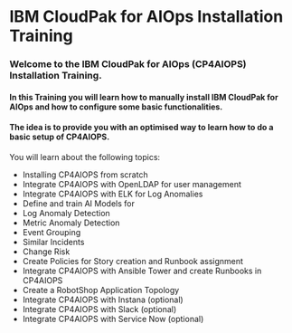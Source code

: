 # IBM CloudPak for AIOps Installation Training

### Welcome to the **IBM CloudPak for AIOps** (CP4AIOPS) Installation Training.
#### In this Training you will learn how to manually install IBM CloudPak for AIOps and how to configure some basic functionalities.
#### The idea is to provide you with an optimised way to learn how to do a basic setup of CP4AIOPS.


You will learn about the following topics:
- Installing CP4AIOPS from scratch
- Integrate CP4AIOPS with OpenLDAP for user management
- Integrate CP4AIOPS with ELK for Log Anomalies
- Define and train AI Models for
- Log Anomaly Detection
- Metric Anomaly Detection
- Event Grouping
- Similar Incidents
- Change Risk
- Create Policies for Story creation and Runbook assignment
- Integrate CP4AIOPS with Ansible Tower and create Runbooks in CP4AIOPS
- Create a RobotShop Application Topology
- Integrate CP4AIOPS with Instana (optional)
- Integrate CP4AIOPS with Slack (optional)
- Integrate CP4AIOPS with Service Now (optional)


